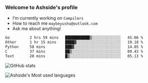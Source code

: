 ### Welcome to Ashside's profile

- I’m currently working on `Compilers`
- How to reach me `maybeyushu@outlook.com`
- Ask me about anything!

<!--START_SECTION:waka-->

```txt
Go         2 hrs 59 mins   ███████████▒░░░░░░░░░░░░░   45.66 %
Other      1 hr 15 mins    ████▓░░░░░░░░░░░░░░░░░░░░   19.18 %
Python     58 mins         ███▓░░░░░░░░░░░░░░░░░░░░░   14.85 %
C          37 mins         ██▒░░░░░░░░░░░░░░░░░░░░░░   09.43 %
Text       20 mins         █▒░░░░░░░░░░░░░░░░░░░░░░░   05.13 %
```

<!--END_SECTION:waka-->

![GitHub stats](https://github-readme-stats.vercel.app/api?username=Ashside)

![Ashside's Most used languages](https://github-readme-stats.vercel.app/api/top-langs/?username=Ashside&layout=compact&hide_border=true&langs_count=10)


